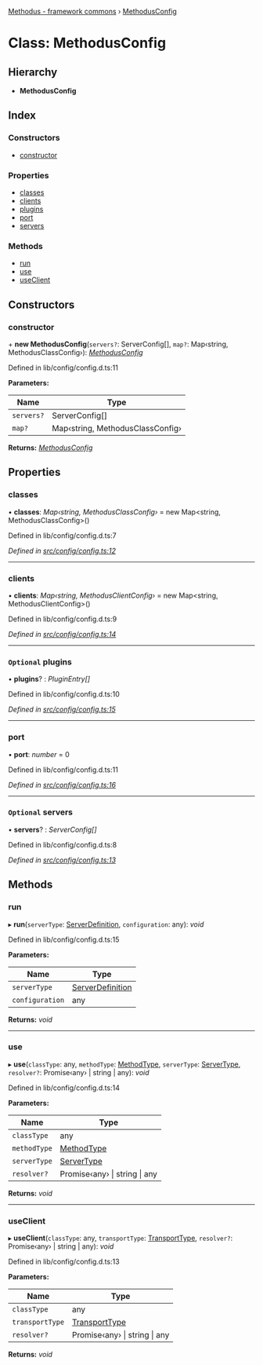 [Methodus - framework commons](../globals.md) › [MethodusConfig](methodusconfig.md)

# Class: MethodusConfig

## Hierarchy

* **MethodusConfig**

## Index

### Constructors

* [constructor](methodusconfig.md#constructor)

### Properties

* [classes](methodusconfig.md#classes)
* [clients](methodusconfig.md#clients)
* [plugins](methodusconfig.md#optional-plugins)
* [port](methodusconfig.md#port)
* [servers](methodusconfig.md#optional-servers)

### Methods

* [run](methodusconfig.md#run)
* [use](methodusconfig.md#use)
* [useClient](methodusconfig.md#useclient)

## Constructors

###  constructor

\+ **new MethodusConfig**(`servers?`: ServerConfig[], `map?`: Map‹string, MethodusClassConfig›): *[MethodusConfig](methodusconfig.md)*

Defined in lib/config/config.d.ts:11

**Parameters:**

Name | Type |
------ | ------ |
`servers?` | ServerConfig[] |
`map?` | Map‹string, MethodusClassConfig› |

**Returns:** *[MethodusConfig](methodusconfig.md)*

## Properties

###  classes

• **classes**: *Map‹string, MethodusClassConfig›* = new Map<string, MethodusClassConfig>()

Defined in lib/config/config.d.ts:7

*Defined in [src/config/config.ts:12](https://github.com/nodulusteam/methodus.dev/blob/3099105/modules/framework/framework-commons/src/config/config.ts#L12)*

___

###  clients

• **clients**: *Map‹string, MethodusClientConfig›* = new Map<string, MethodusClientConfig>()

Defined in lib/config/config.d.ts:9

*Defined in [src/config/config.ts:14](https://github.com/nodulusteam/methodus.dev/blob/3099105/modules/framework/framework-commons/src/config/config.ts#L14)*

___

### `Optional` plugins

• **plugins**? : *PluginEntry[]*

Defined in lib/config/config.d.ts:10

*Defined in [src/config/config.ts:15](https://github.com/nodulusteam/methodus.dev/blob/3099105/modules/framework/framework-commons/src/config/config.ts#L15)*

___

###  port

• **port**: *number* = 0

Defined in lib/config/config.d.ts:11

*Defined in [src/config/config.ts:16](https://github.com/nodulusteam/methodus.dev/blob/3099105/modules/framework/framework-commons/src/config/config.ts#L16)*

___

### `Optional` servers

• **servers**? : *ServerConfig[]*

Defined in lib/config/config.d.ts:8

*Defined in [src/config/config.ts:13](https://github.com/nodulusteam/methodus.dev/blob/3099105/modules/framework/framework-commons/src/config/config.ts#L13)*

## Methods

###  run

▸ **run**(`serverType`: [ServerDefinition](../interfaces/serverdefinition.md), `configuration`: any): *void*

Defined in lib/config/config.d.ts:15

**Parameters:**

Name | Type |
------ | ------ |
`serverType` | [ServerDefinition](../interfaces/serverdefinition.md) |
`configuration` | any |

**Returns:** *void*

___

###  use

▸ **use**(`classType`: any, `methodType`: [MethodType](../enums/methodtype.md), `serverType`: [ServerType](../enums/servertype.md), `resolver?`: Promise‹any› | string | any): *void*

Defined in lib/config/config.d.ts:14

**Parameters:**

Name | Type |
------ | ------ |
`classType` | any |
`methodType` | [MethodType](../enums/methodtype.md) |
`serverType` | [ServerType](../enums/servertype.md) |
`resolver?` | Promise‹any› &#124; string &#124; any |

**Returns:** *void*

___

###  useClient

▸ **useClient**(`classType`: any, `transportType`: [TransportType](../enums/transporttype.md), `resolver?`: Promise‹any› | string | any): *void*

Defined in lib/config/config.d.ts:13

**Parameters:**

Name | Type |
------ | ------ |
`classType` | any |
`transportType` | [TransportType](../enums/transporttype.md) |
`resolver?` | Promise‹any› &#124; string &#124; any |

**Returns:** *void*

